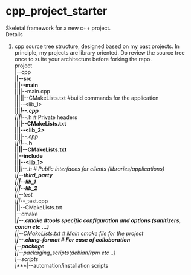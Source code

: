 # cpp_project_starter  
Skeletal framework for a new c++ project.  
Details  
1. cpp source tree structure, designed based on my past projects. In principle, my projects are library oriented.
  Do review the source tree once to suite your architecture before forking the repo.  
   project  
   |--cpp  
   |****|--src  
   |****|****|--main  
   |****|****|****|--main.cpp  
   |****|****|****|****|--CMakeLists.txt	#build commands for the application  
   |****|****|--<lib_1>  
   |****|****|****|--*.cpp  
   |****|****|****|--*.h   # Private headers  
   |****|****|****|--CMakeLists.txt  
   |****|****|--<lib_2>  
   |****|****|****|--*.cpp  
   |****|****|****|--*.h  
   |****|****|****|--CMakeLists.txt  
   |****|--include  
   |****|****|--<lib_1>  
   |****|****|****|--*.h  # Public interfaces for clients (libraries/applications)  
   |****|--third_party  
   |****|****|--lib_1  
   |****|****|--lib_2  
   |****|--test  
   |****|****|--*_test.cpp  
   |****|****|--CMakeLists.txt  
   |--cmake  
   |****|--*.cmake #tools specific configuration and options (sanitizers, conan etc ...)  
   |****|--CMakeLists.txt # Main cmake file for the project  
   |****|--.clang-format  # For ease of colloboration  
   |--package  
   |****|--packaging_scripts(debian/rpm etc ..)  
   |--scripts  
   |****|--automation/installation scripts  
